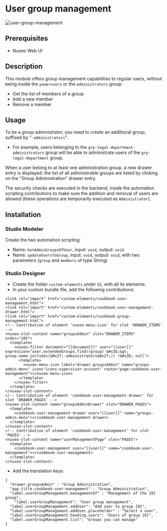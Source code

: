 # User group management

![user-group-management](user-group-management.gif)

## Prerequisites

- Nuxeo Web UI

## Description

This module offers group management capabilities to regular users, without being inside the `powerusers` or the `administrators` group:
  
- Get the list of members of a group
- Add a new member
- Remove a member

## Usage

To be a group administrator, you need to create an additional group, suffixed by "`-administrators`". 

- For example, users belonging to the `grp-legal-department-administrators` group will be able to administrate users of the `grp-legal-department` group.

When a user belong to at least one administration group, a new drawer entry is displayed: the list of all administrable groups are listed by clicking on the "Group Administration" drawer entry.

The security checks are executed in the backend, inside the automation scripting contributions to make sure the addition and removal of users are allowed (these operations are temporarily executed as `Administrator`).

## Installation

### Studio Modeler

Create the two automation scripting:
- Name: `GetAdminGroupsOfUser`, input: `void`, output: `void`
- Name: `updateUsersToGroup`, input: `void`, output: `void`, with two parameters (`group` and `members` of type String)

### Studio Designer

- Create the folder `custom-elements` under `UI`, with all its elements.
- In your custom bundle file, add the following contributions:
```
<link rel="import" href="custom-elements/cookbook-user-management.html">
<link rel="import" href="custom-elements/cookbook-user-management-drawer.html">
<link rel="import" href="custom-elements/cookbook-group-management.html">
<!-- Contribution of element 'nuxeo-menu-icon' for slot 'DRAWER_ITEMS' -->
<nuxeo-slot-content name="groupsAdmin" slot="DRAWER_ITEMS" order="105">
  <template>
    <nuxeo-filter document="[[document]]" user="[[user]]" expression="user.extendedGroups.find((group) &#x3D;&gt; group.name.includes(&#x27;-administrators&#x27;)) !&#x3D; null">
      <template>
        <nuxeo-menu-icon label="drawer.groupsAdmin" name="groups-admin-menu" icon="icons:supervisor-account" route="page:cookbook-user-management"></nuxeo-menu-icon>
      </template>
    </nuxeo-filter>
  </template>
</nuxeo-slot-content>
<!-- Contribution of element 'cookbook-user-management-drawer' for slot 'DRAWER_PAGES' -->
<nuxeo-slot-content name="groupsAdminDrawer" slot="DRAWER_PAGES">
  <template>
    <cookbook-user-management-drawer user="[[user]]" name="groups-admin-menu"></cookbook-user-management-drawer>
  </template>
</nuxeo-slot-content>
<!-- Contribution of element 'cookbook-user-management' for slot 'PAGES' -->
<nuxeo-slot-content name="userManagementPage" slot="PAGES">
  <template>
    <cookbook-user-management user="[[user]]" name="cookbook-user-management"></cookbook-user-management>
  </template>
</nuxeo-slot-content>
``` 
- Add the translation keys:
```
{
  "drawer.groupsAdmin" : "Group Administration",
  "app.title.cookbook-user-management" : "Group Administration",
  "label.userGroupManagement.managementOf" : "Management of the {0} group",
	"label.userGroupManagement": "User group management",
  "label.userGroupManagement.addUser": "Add user to group {0}",
  "label.userGroupManagement.addUser.placeholder" : "Select a user",
  "label.userGroupManagement.heading.users": "Users of group {0}",
  "label.userGroupManagement.list": "Groups you can manage"
}
```

